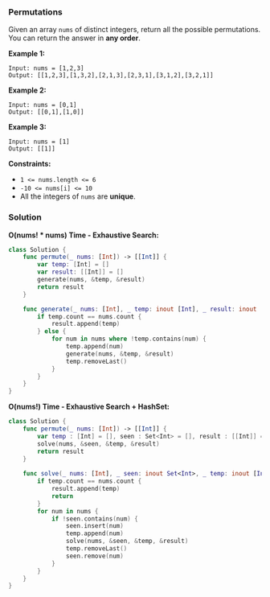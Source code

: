 
### Permutations

Given an array `nums` of distinct integers, return all the possible permutations. You can return the answer in __any order__.

__Example 1:__
```
Input: nums = [1,2,3]
Output: [[1,2,3],[1,3,2],[2,1,3],[2,3,1],[3,1,2],[3,2,1]]
```
__Example 2:__
```
Input: nums = [0,1]
Output: [[0,1],[1,0]]
```
__Example 3:__
```
Input: nums = [1]
Output: [[1]]
```

__Constraints:__
* `1 <= nums.length <= 6`
* `-10 <= nums[i] <= 10`
* All the integers of `nums` are __unique__.

### Solution
__O(nums! * nums) Time - Exhaustive Search:__
```Swift
class Solution {
    func permute(_ nums: [Int]) -> [[Int]] {
        var temp: [Int] = []
        var result: [[Int]] = []
        generate(nums, &temp, &result)
        return result
    }

    func generate(_ nums: [Int], _ temp: inout [Int], _ result: inout [[Int]]) {
        if temp.count == nums.count {
            result.append(temp)
        } else {
            for num in nums where !temp.contains(num) {
                temp.append(num)
                generate(nums, &temp, &result)
                temp.removeLast()
            }
        }
    }
}
```
__O(nums!) Time - Exhaustive Search + HashSet:__
```Swift
class Solution {
    func permute(_ nums: [Int]) -> [[Int]] {
        var temp : [Int] = [], seen : Set<Int> = [], result : [[Int]] = []
        solve(nums, &seen, &temp, &result)
        return result
    }
    
    func solve(_ nums: [Int], _ seen: inout Set<Int>, _ temp: inout [Int], _ result: inout [[Int]]) {
        if temp.count == nums.count {
            result.append(temp)
            return
        }
        for num in nums {
            if !seen.contains(num) {
                seen.insert(num)
                temp.append(num)
                solve(nums, &seen, &temp, &result)
                temp.removeLast()
                seen.remove(num)
            }
        }
    }
}
```